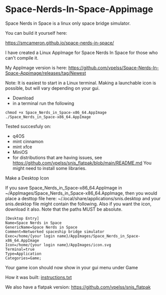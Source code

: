 # Space-Nerds-In-Space-Appimage

Space Nerds in Space is a linux only space bridge simulator.

You can build it yourself here:

https://smcameron.github.io/space-nerds-in-space/

I have created a Linux AppImage for Space Nerds In Space for those who can't compile it.

My AppImage version is here: https://github.com/vpelss/Space-Nerds-In-Space-Appimage/releases/tag/Newest

Note: It is easiest to start in a Linux terminal. Making a launchable icon is possible, but will vary depending on your gui. 

- Download
- in a terminal run the following

  
```
chmod +x Space_Nerds_in_Space-x86_64.AppImage
./Space_Nerds_in_Space-x86_64.AppImage
```

Tested succesfuly on:
- q4OS
- mint cinnamon
- mint xfce
- MiniOS
- for distributions that are having issues, see https://github.com/vpelss/snis_flatpak/blob/main/README.md  You might need to install some libraries.

Make a Desktop Icon

If you save Space_Nerds_in_Space-x86_64.AppImage in ~/AppImages/Space_Nerds_in_Space-x86_64.AppImage, then you would place a desttop file here: ~/.local/share/applications/snis.desktop and your snis.desktop file might contain the following. Also if you want the icon, download it also. Note that the paths MUST be absolute.

```
[Desktop Entry]
Name=Space Nerds in Space
GenericName=Space Nerds in Space
Comment=Networked spaceship bridge simulator
Exec=/home/{your login name}/AppImages/Space_Nerds_in_Space-x86_64.AppImage
Icon=/home/{your login name}/AppImages/icon.svg
Terminal=true
Type=Application
Categories=Game;
```
Your game icon should now show in your gui menu under Game

How it was built: [instructions.txt](https://github.com/vpelss/Space-Nerds-In-Space-Appimage/blob/main/instructions.txt)

We also have a flatpak version:
https://github.com/vpelss/snis_flatpak





